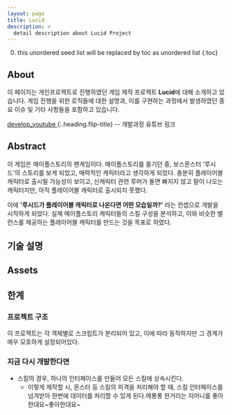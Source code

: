 ```yaml
---
layout: page
title: Lucid
description: >
  detail description about Lucid Project
---
```




0. this unordered seed list will be replaced by toc as unordered list
{:toc}

## About 

이 페이지는 개인프로젝트로 진행하였던 게임 제작 프로젝트 **Lucid**에 대해 소개하고 있습니다. 게임 진행을 위한 로직들에 대한 설명과, 이를 구현하는 과정에서 발생하였던 중요 이슈 및 기타 사항들을 포함하고 있습니다.



[ develop_youtube ]{:.heading.flip-title} -- 개발과정 유튜브 링크

[develop_youtube ]: https://www.youtube.com/watch?v=1ewPsJVkCc4&amp;list=PLghOZn1LvD2NCw7RdcUJKq5gSYtNWu4vo



## Abstract

이 게임은 메이플스토리의 팬게임이다. 메이플스토리를 즐기던 중, 보스몬스터 '루시드'의 스토리를 보게 되었고, 매력적인 캐릭터라고 생각하게 되었다. 충분히 플레이어블 캐릭터로 출시될 가능성이 보이고, 신캐릭터 관련 루머가 돌면 빠지지 않고 말이 나오는 캐릭터지만, 아직 플레이어블 캐릭터로 출시되지 못했다.

이에 **'루시드가 플레이어블 캐릭터로 나온다면 어떤 모습일까?'** 라는 컨셉으로 개발을 시작하게 되었다. 실제 메이플스토리 캐릭터들의 스킬 구성을 분석하고, 이와 비슷한 밸런스를 제공하는 플레이어블 캐릭터를 만드는 것을 목표로 하였다.



## 기술 설명



## Assets



## 한계

### 프로젝트 구조

이 프로젝트는 각 객체별로 스크립트가 분리되어 있고, 이에 따라 동작하지만 그 경계가 매우 모호하게 설정되어있다.



### 지금 다시 개발한다면

- 스킬의 경우, 하나의 인터페이스를 만들어 모든 스킬에 상속시킨다.
  - 이렇게 제작할 시, 몬스터 등 스킬의 피격을 처리해야 할 때, 스킬 인터페이스를 넘겨받아 한번에 데이터를 처리할 수 있게 된다.메롱롱 한거리는 지어니를 좋아한대요~좋아한대요~
